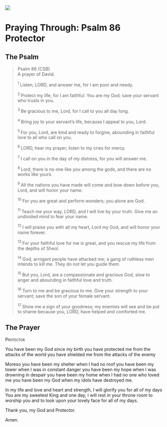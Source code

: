 <img class="intro-right" src="/images/art-paris-psalter.jpg">

# Praying Through: Psalm 86 Protector

## The Psalm
>Psalm 86 (CSB)    
> A prayer of David. 
>
><sup> 1 </sup> Listen, LORD, and answer me, for I am poor and needy. 
>
><sup> 2 </sup> Protect my life, for I am faithful. You are my God; save your servant who trusts in you. 
>
><sup> 3 </sup> Be gracious to me, Lord, for I call to you all day long. 
>
><sup> 4 </sup> Bring joy to your servant’s life, because I appeal to you, Lord. 
>
><sup> 5 </sup> For you, Lord, are kind and ready to forgive, abounding in faithful love to all who call on you. 
>
><sup> 6 </sup> LORD, hear my prayer; listen to my cries for mercy. 
>
><sup> 7 </sup> I call on you in the day of my distress, for you will answer me. 
>
><sup> 8 </sup> Lord, there is no one like you among the gods, and there are no works like yours. 
>
><sup> 9 </sup> All the nations you have made will come and bow down before you, Lord, and will honor your name. 
>
><sup> 10 </sup> For you are great and perform wonders; you alone are God. 
>
><sup> 11 </sup> Teach me your way, LORD, and I will live by your truth. Give me an undivided mind to fear your name. 
>
><sup> 12 </sup> I will praise you with all my heart, Lord my God, and will honor your name forever. 
>
><sup> 13 </sup> For your faithful love for me is great, and you rescue my life from the depths of Sheol. 
>
><sup> 14 </sup> God, arrogant people have attacked me; a gang of ruthless men intends to kill me. They do not let you guide them. 
>
><sup> 15 </sup> But you, Lord, are a compassionate and gracious God, slow to anger and abounding in faithful love and truth. 
>
><sup> 16 </sup> Turn to me and be gracious to me. Give your strength to your servant; save the son of your female servant. 
>
><sup> 17 </sup> Show me a sign of your goodness; my enemies will see and be put to shame because you, LORD, have helped and comforted me.

## The Prayer

<div style="font-variant: small-caps;">
Protector
</div>

You have been my God
  since my birth
  you have protected me
  from the attacks of the world
  you have shielded me
  from the attacks of the enemy

Moreso
  you have been my shelter
  when I had no roof
  you have been my tower
  when I was in constant danger
  you have been my hope
  when I was drowning in despair
  you have been my home
  when I had no one who loved me
  you have been my God
  when my idols have destroyed me.

In my life and love and heart and strength,
  I will glorify you for all of my days
  You are my sweetest King
  and one day, I will rest in your throne room
  to worship you
  and to look upon your lovely face
  for all of my days.

Thank you, my God and Protector.

Amen.
